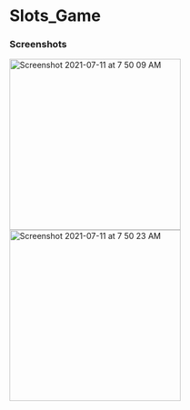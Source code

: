 # Slots_Game

### Screenshots
<img width="301" alt="Screenshot 2021-07-11 at 7 50 09 AM" src="https://user-images.githubusercontent.com/69667845/125180895-04f49980-e21d-11eb-8291-5868b1354532.png">

<img width="301" alt="Screenshot 2021-07-11 at 7 50 23 AM" src="https://user-images.githubusercontent.com/69667845/125180896-07ef8a00-e21d-11eb-91c0-5de0f5d590e1.png">
